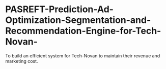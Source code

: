 # PASREFT-Prediction-Ad-Optimization-Segmentation-and-Recommendation-Engine-for-Tech-Novan-
To build an efficient system for Tech-Novan to maintain their revenue and marketing cost.
